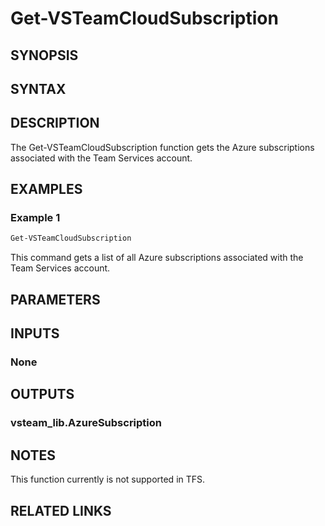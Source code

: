 <!-- #include "./common/header.md" -->

# Get-VSTeamCloudSubscription

## SYNOPSIS

<!-- #include "./synopsis/Get-VSTeamCloudSubscription.md" -->

## SYNTAX

## DESCRIPTION

The Get-VSTeamCloudSubscription function gets the Azure subscriptions associated with the Team Services account.

## EXAMPLES

### Example 1

```powershell
Get-VSTeamCloudSubscription
```

This command gets a list of all Azure subscriptions associated with the Team Services account.

## PARAMETERS

## INPUTS

### None

## OUTPUTS

### vsteam_lib.AzureSubscription

## NOTES

This function currently is not supported in TFS.

<!-- #include "./common/prerequisites.md" -->

## RELATED LINKS

<!-- #include "./common/related.md" -->
